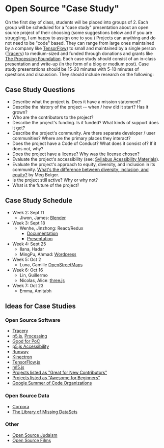 # Open Source "Case Study"

On the first day of class, students will be placed into groups of 2. Each group will be scheduled for a "case study" presentation about an open source project of their choosing (some suggestions below and if you are struggling, I am happy to assign one to you.) Projects can anything and do not need to be "code" based. They can range from large ones maintained by a company like [TensorFlow](https://www.tensorflow.org/)) to small and maintained by a single person ([Tracery](http://tracery.io/)) to medium-sized and funded through donations and grants like [The Processing Foundation](http://processingfoundation.org). Each case study should consist of an in-class presentation and write-up (in the form of a blog or medium post). Case study presentations should be 15-20 minutes with 5-10 minutes of questions and discussion. They should include research on the following:

## Case Study Questions

* Describe what the project is. Does it have a mission statement?
* Describe the history of the project -- when / how did it start? Has it grown? 
* Who are the contributors to the project?
* Describe the project's funding. Is it funded? What kinds of support does it get?
* Describe the project's community. Are there separate developer / user communities? Where are the primary places they interact?
* Does the project have a Code of Conduct? What does it consist of? If it does not, why?
* Does the project have a license? Why was the license chosen?
* Evaluate the project's accessibility (see: [Syllabus Acessibility Materials](https://github.com/Open-Source-Studio-at-ITP/Syllabus/blob/source/accessibility-assignment.md)).
* Evaluate the project's approach to equity, diversity, and inclusion in its community. [What's the difference between diversity, inclusion, and equity?](https://generalassemb.ly/blog/diversity-inclusion-equity-differences-in-meaning/) by Meg Bolger.
* Is the project still active? Why or why not?
* What is the future of the project? 

## Case Study Schedule
* Week 2: Sept 11
  * Jiwon, James: [Blender](CS01-Blender.md)
* Week 3: Sept 18
  * Wenhe, Jinzhong: React/Redux
       - [Documentation](CS02-React&Redux.md)
       - [Presentation](https://docs.google.com/presentation/d/1fNQSZ81tIr912MvRplSNfC-eIMfX0C0n-olfPva2TS4/edit?usp=sharing)
* Week 4: Sept 25
  * Ilana, Hadar
  * MingPu, Ahmad: [Wordpress](https://docs.google.com/presentation/d/10gJX1UycPQoSf9W-WpMimYk2Px_RgQbZpBVGdPr7Uw0/edit?usp=sharing)
* Week 5: Oct 2
  * Luna, Camille [OpenStreetMaps](https://www.openstreetmap.org/about)
* Week 6: Oct 16
  * Lin, Guillermo
  * Nicolas, Alice: [three.js](https://threejs.org/)
* Week 7: Oct 23
  * Emma, Amitabh

## Ideas for Case Studies

### Open Source Software
* [Tracery](http://tracery.io/)
* [p5.js](https://p5js.org/), [Processing](http://processing.org)
* [Good for PoC](https://github.com/GoodForPoC/GoodForPoC)
* [p5.js Accessibility](https://medium.com/processing-foundation/p5-accessibility-115d84535fa8)
* [Runway](https://runwayml.com/)
* [Kinectron](https://kinectron.github.io/)
* [TensorFlow.js](https://js.tensorflow.org/)
* [ml5.js](https://ml5js.org/)
* [Projects listed as "Great for New Contributors"](https://github.com/showcases/great-for-new-contributors)
* [Projects listed as "Awesome for Beginners"](https://github.com/MunGell/awesome-for-beginners)
* [Google Summer of Code Organizations](https://summerofcode.withgoogle.com/organizations/)

### Open Source Data
* [Corpora](https://github.com/dariusk/corpora)
* [The Library of Missing DataSets](http://mimionuoha.com/the-library-of-missing-datasets/)

### Other
* [Open Source Judaism](https://en.wikipedia.org/wiki/Open-source_religion#Open-source_Judaism)
* [Open Source Films](https://en.wikipedia.org/wiki/Open-source_film)
